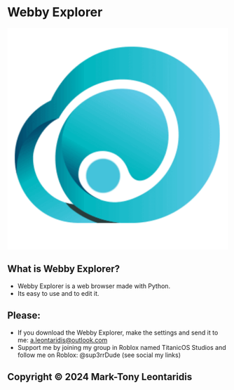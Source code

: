# Webby Explorer
![Webby Explorer Icon](icon.ico)

## What is Webby Explorer?

- Webby Explorer is a web browser made with Python.
- Its easy to use and to edit it.

## Please:

- If you download the Webby Explorer, make the settings and send it to me: a.leontaridis@outlook.com
- Support me by joining my group in Roblox named TitanicOS Studios and follow me on Roblox: @sup3rrDude (see social my links)

## Copyright © 2024 Mark-Tony Leontaridis
